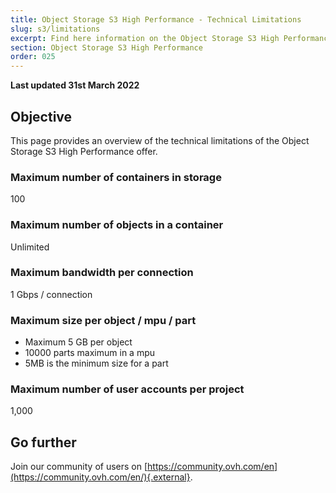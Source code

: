 ```yaml
---
title: Object Storage S3 High Performance - Technical Limitations
slug: s3/limitations
excerpt: Find here information on the Object Storage S3 High Performance limitations
section: Object Storage S3 High Performance
order: 025
---
```


**Last updated 31st March 2022**

## Objective

This page provides an overview of the technical limitations of the Object Storage S3 High Performance offer.

### Maximum number of containers in storage

100

### Maximum number of objects in a container

Unlimited

### Maximum bandwidth per connection

1 Gbps / connection

### Maximum size per object / mpu / part

- Maximum 5 GB per object
- 10000 parts maximum in a mpu
- 5MB is the minimum size for a part

### Maximum number of user accounts per project

1,000

## Go further

Join our community of users on [https://community.ovh.com/en](https://community.ovh.com/en/){.external}.
